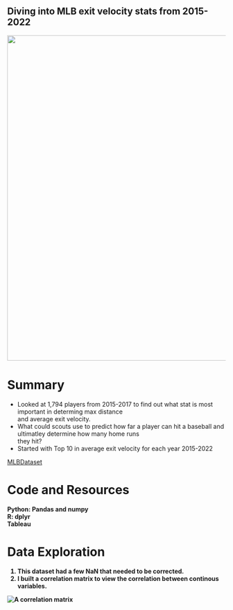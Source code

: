 ## Diving into MLB exit velocity stats from 2015-2022
<div id="header" align="center">
  <img src="https://sportslogosvg.com/wp-content/uploads/2020/09/mlb.png" width="750"/>
</div>

# Summary

<ul style="list-style-type:disc;">
  <li>Looked at 1,794 players from 2015-2017 to find out what stat is most important in determing max distance <br>
and average exit velocity. <br></li>
  <li>What could scouts use to predict how far a player can hit a baseball and ultimatley determine how many home runs <br>
they hit? <br></li>
  <li>Started with Top 10 in average exit velocity for each year 2015-2022 </li>
</ul>  

<a href = "https://www.kaggle.com/datasets/mattop/mlb-batting-exit-velocity-data-2015-2022" > MLBDataset </a> <br>

# Code and Resources

<b>Python<b>: Pandas and numpy <br>
<b>R<b>: dplyr  <br>
<b>Tableau<b>  


# Data Exploration
  
  1. This dataset had a few NaN that needed to be corrected. <br>
  2. I built a correlation matrix to view the correlation between continous variables. <br>
  
  <img
   src="C:\Users\Aaron Mobley\Desktop\MLBcorr2.jpg"
   alt= "A correlation matrix"    
       />

